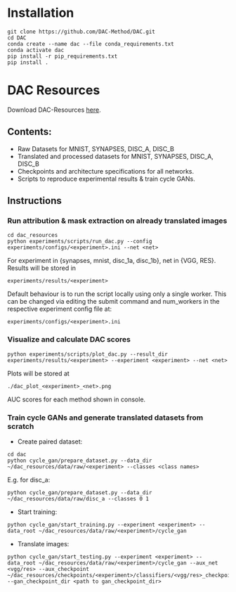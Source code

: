 # Installation

```
git clone https://github.com/DAC-Method/DAC.git
cd DAC
conda create --name dac --file conda_requirements.txt
conda activate dac
pip install -r pip_requirements.txt
pip install .
```

# DAC Resources

Download DAC-Resources [here](todo.com).

## Contents:
  - Raw Datasets for MNIST, SYNAPSES, DISC_A, DISC_B
  - Translated and processed datasets for MNIST, SYNAPSES, DISC_A, DISC_B
  - Checkpoints and architecture specifications for all networks.
  - Scripts to reproduce experimental results & train cycle GANs.

## Instructions
### Run attribution & mask extraction on already translated images

```
cd dac_resources
python experiments/scripts/run_dac.py --config experiments/configs/<experiment>.ini --net <net>
```

For experiment in {synapses, mnist, disc_1a, disc_1b}, net in {VGG, RES}. Results will be stored in 
```
experiments/results/<experiment>
```

Default behaviour is to run the script locally using only a single worker. This can be changed via editing 
the submit command and num_workers in the respective experiment config file at:
```
experiments/configs/<experiment>.ini
```

### Visualize and calculate DAC scores

```
python experiments/scripts/plot_dac.py --result_dir experiments/results/<experiment> --experiment <experiment> --net <net>
```
Plots will be stored at 
```
./dac_plot_<experiment>_<net>.png
```
AUC scores for each method shown in console.
   

### Train cycle GANs and generate translated datasets from scratch
- Create paired dataset:
```
cd dac
python cycle_gan/prepare_dataset.py --data_dir ~/dac_resources/data/raw/<experiment> --classes <class names>
```
E.g. for disc_a:
```
python cycle_gan/prepare_dataset.py --data_dir ~/dac_resources/data/raw/disc_a --classes 0 1
```
- Start training:
```
python cycle_gan/start_training.py --experiment <experiment> --data_root ~/dac_resources/data/raw/<experiment>/cycle_gan
```

- Translate images:
```
python cycle_gan/start_testing.py --experiment <experiment> --data_root ~/dac_resources/data/raw/<experiment>/cycle_gan --aux_net <vgg/res> --aux_checkpoint ~/dac_resources/checkpoints/<experiment>/classifiers/<vgg/res>_checkpoint --gan_checkpoint_dir <path to gan_checkpoint_dir>
```

